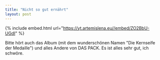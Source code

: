 ```yaml
---
title: "Nicht so gut ernährt"
layout: post
---
```


{% include embed.html url="https://yt.artemislena.eu//embed/ZO2BbU-UGdI" %}

Bitte hört auch das Album (mit dem wunderschönen Namen "Die Kernseife der Medaille") und alles Andere von DAS PACK. Es ist alles sehr gut, ich schwöre.